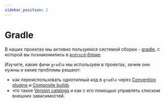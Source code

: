 ```yaml
---
sidebar_position: 2
---
```


# Gradle

В наших проектах мы активно пользуемся системой сборки - [gradle](https://gradle.org/), с которой вы познакомились в [`Android`-блоке](/university/android-basics/gradle).

Изучите, какие фичи `gradle` мы используем в проектах, зачем они нужны и какие проблемы решают:
- как переиспользовать однотипный код в `gradle` через [Convention plugins](/learning/gradle/convention-plugins) и [Composite builds](/learning/gradle/composite-build)
- что такое [Version catalogs](/learning/gradle/version-catalogs) и как с его помощью управлять списком внешних зависимостей.
